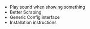 * Play sound when showing something
* Better Scraping
* Generic Config interface
* Installation instructions

